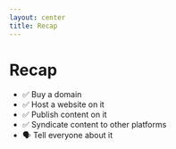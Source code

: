 ```yaml
---
layout: center
title: Recap
---
```


<h1>Recap</h1>

- ✅ Buy a domain
- ✅ Host a website on it
- ✅ Publish content on it
- ✅ Syndicate content to other platforms
- 🗣️ Tell everyone about it

<!--
https://indieweb.org/IndieMark
-->
